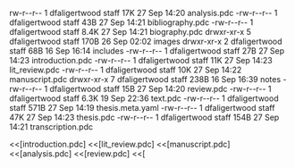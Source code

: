 rw-r--r--   1 dfaligertwood  staff    17K 27 Sep 14:20 analysis.pdc
-rw-r--r--   1 dfaligertwood  staff    43B 27 Sep 14:21 bibliography.pdc
-rw-r--r--   1 dfaligertwood  staff   8.4K 27 Sep 14:21 biography.pdc
drwxr-xr-x   5 dfaligertwood  staff   170B 26 Sep 02:02 images
drwxr-xr-x   2 dfaligertwood  staff    68B 16 Sep 16:14 includes
-rw-r--r--   1 dfaligertwood  staff    27B 27 Sep 14:23 introduction.pdc
-rw-r--r--   1 dfaligertwood  staff    11K 27 Sep 14:23 lit_review.pdc
-rw-r--r--   1 dfaligertwood  staff    10K 27 Sep 14:22 manuscript.pdc
drwxr-xr-x   7 dfaligertwood  staff   238B 16 Sep 16:39 notes
-rw-r--r--   1 dfaligertwood  staff    15B 27 Sep 14:20 review.pdc
-rw-r--r--   1 dfaligertwood  staff   6.3K 19 Sep 22:36 text.pdc
-rw-r--r--   1 dfaligertwood  staff   571B 27 Sep 14:19 thesis.meta.yaml
-rw-r--r--   1 dfaligertwood  staff    47K 27 Sep 14:23 thesis.pdc
-rw-r--r--   1 dfaligertwood  staff   154B 27 Sep 14:21 transcription.pdc

<<[introduction.pdc]
<<[lit_review.pdc]
<<[manuscript.pdc]
<<[analysis.pdc]
<<[review.pdc]
<<[

